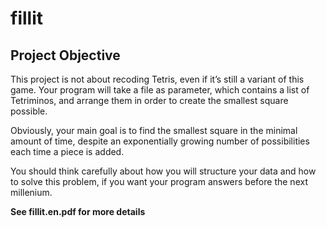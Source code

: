 # fillit

## Project Objective

This project is not about recoding Tetris, even if it’s still a variant of this game. Your program will take a file as parameter, which contains a list of Tetriminos, and arrange them in order to create the smallest square possible.

Obviously, your main goal is to find the smallest square in the minimal amount of time, despite an exponentially growing number of possibilities each time a piece is added.

You should think carefully about how you will structure your data and how to solve this problem, if you want your program answers before the next millenium.

**See fillit.en.pdf for more details**

